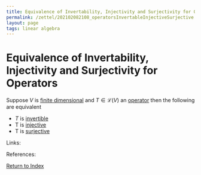 ```yaml
---
title: Equivalence of Invertability, Injectivity and Surjectivity for Operators
permalink: /zettel/202102082108_operatorsInvertableInjectiveSurjective
layout: page
tags: linear algebra
---
```

# Equivalence of Invertability, Injectivity and Surjectivity for Operators

Suppose $V$ is [finite dimensional](202102062028_finiteDimensionalVectorSpace) and $T \in \mathcal{L}(V)$ an [operator](202102082104_operatorDefinition) 
then the following are equivalent
- $T$ is [invertible](202102081851_invertibleMap)
- T is [injective](202102071749_injectiveDefinition)
- T is [surjective](202102071809_surjectiveDefinition)

Links: 

References: 

[Return to Index](index)